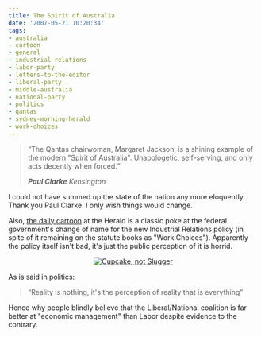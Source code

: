 ```yaml
---
title: The Spirit of Australia
date: '2007-05-21 10:20:34'
tags:
- australia
- cartoon
- general
- industrial-relations
- labor-party
- letters-to-the-editor
- liberal-party
- middle-australia
- national-party
- politics
- qantas
- sydney-morning-herald
- work-choices
---
```



<blockquote><p><q cite="http://www.smh.com.au/letters/index.html?page=fullpage">The Qantas chairwoman, Margaret Jackson, is a shining example of the modern "Spirit of Australia". Unapologetic, self-serving, and only acts decently when forced.</q></p><p><cite><strong>Paul Clarke</strong> Kensington</cite></p></blockquote>
I could not have summed up the state of the nation any more eloquently. Thank you Paul Clarke. I only wish things would change.

Also, <a href="http://www.smh.com.au/cartoons/index.html">the daily cartoon</a> at the Herald is a classic poke at the federal government's change of name for the new Industrial Relations policy (in spite of it remaining on the statute books as "Work Choices"). Apparently the policy itself isn't bad, it's just the public perception of it is horrid.
<p style="text-align: center"><a href="http://www.smh.com.au/cartoons/index.html"><img src="http://www.smh.com.au/ffximage/2007/05/20/21cartoon_gallery__470x331,0.jpg" alt="Cupcake, not Slugger" /></a></p>
As is said in politics:
<blockquote><p><q>Reality is nothing, it's the perception of reality that is everything</q></p></blockquote>
Hence why people blindly believe that the Liberal/National coalition is far better at "economic management" than Labor despite evidence to the contrary.
